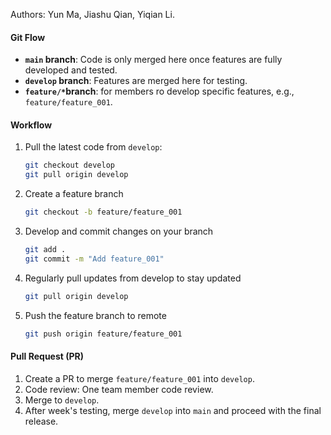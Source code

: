 Authors: Yun Ma, Jiashu Qian, Yiqian Li.

#### Git Flow
- **`main` branch**: Code is only merged here once features are fully developed and tested.
- **`develop` branch**: Features are merged here for testing.
- **`feature/*`branch**: for members ro develop specific features, e.g., `feature/feature_001`.

#### Workflow
1. Pull the latest code from `develop`:
   ```bash
   git checkout develop
   git pull origin develop
   ```
2. Create a feature branch
   ```bash
   git checkout -b feature/feature_001
   ```
3. Develop and commit changes on your branch
   ```bash
   git add .
   git commit -m "Add feature_001"
   ```
4. Regularly pull updates from develop to stay updated
   ```bash
   git pull origin develop
   ```
5. Push the feature branch to remote
   ```bash
   git push origin feature/feature_001
   ```


#### Pull Request (PR)
1. Create a PR to merge `feature/feature_001` into `develop`.
2. Code review: One team member code review.
3. Merge to `develop`.
4. After week's testing, merge `develop` into `main` and proceed with the final release.